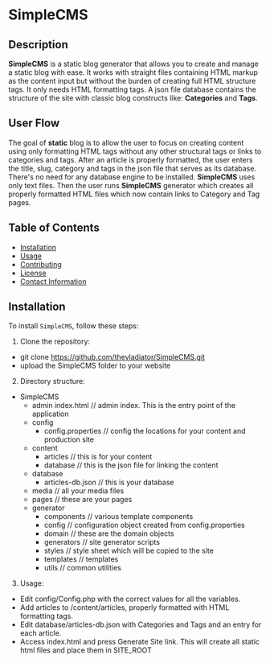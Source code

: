 # SimpleCMS

## Description
**SimpleCMS** is a static blog generator that allows you to create and manage a static blog with ease. It works with straight files containing HTML markup as the content input but without the burden of creating full HTML structure tags. It only needs HTML formatting tags.
A json file database contains the structure of the site with classic blog constructs like: **Categories** and **Tags**.

## User Flow
The goal of **static** blog is to allow the user to focus on creating content using only formatting HTML tags without any other structural tags or links to categories and tags.
After an article is properly formatted, the user enters the title, slug, category and tags in the json file that serves as its database. There's no need for any database engine to be installed. **SimpleCMS** uses only text files.
Then the user runs **SimpleCMS** generator which creates all properly formatted HTML files which now contain links to Category and Tag pages.


## Table of Contents
- [Installation](#installation)
- [Usage](#usage)
- [Contributing](#contributing)
- [License](#license)
- [Contact Information](#contact-information)

## Installation
To install `SimpleCMS`, follow these steps:

1. Clone the repository:
  - git clone https://github.com/thevladiator/SimpleCMS.git
  - upload the SimpleCMS folder to your website

2. Directory structure:
  - SimpleCMS
    - admin
        index.html // admin index. This is the entry point of the application
    - config
      - config.properties // config the locations for your content and production site
    - content
      - articles // this is for your content
      - database // this is the json file for linking the content
    - database
      - articles-db.json // this is your database
    - media // all your media files
    - pages // these are your pages
    - generator
      - components // various template components
      - config // configuration object created from config.properties
      - domain // these are the domain objects
      - generators // site generator scripts
      - styles // style sheet which will be copied to the site
      - templates // templates
      - utils // common utilities

3. Usage:
  - Edit config/Config.php with the correct values for all the variables.
  - Add articles to /content/articles, properly formatted with HTML formatting tags.
  - Edit database/articles-db.json with Categories and Tags and an entry for each article.
  - Access index.html and press Generate Site link. This will create all static html files and place them in SITE_ROOT
